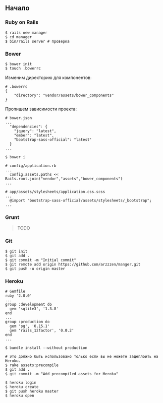 ## Начало
### Ruby on Rails
```
$ rails new manager
$ cd manager
$ bin/rails server # проверка
```
### Bower
```
$ bower init
$ touch .bowerrc
```
Изменим директорию для компонентов:
```
# .bowerrc
{
	"directory": "vendor/assets/bower_components"
}
```
Пропишем зависимости проекта:
```
# bower.json
...
  "dependencies": {
    "jquery": "latest",
    "ember": "latest",
    "bootstrap-sass-official": "latest"
  }
...
```

```
$ bower i
```

```
# config/application.rb
...
  config.assets.paths << Rails.root.join("vendor","assets","bower_components")
...
```

```
# app/assets/stylesheets/application.css.scss
...
  @import "bootstrap-sass-official/assets/stylesheets/_bootstrap";
...
```

### Grunt
> TODO

### Git

```
$ git init
$ git add .
$ git commit -m "Initial commit"
$ git remote add origin https://github.com/arzzzen/manger.git
$ git push -u origin master
```

### Heroku

```
# Gemfile
ruby '2.0.0'
...
group :development do
  gem 'sqlite3', '1.3.8'
end
...
group :production do
  gem 'pg', '0.15.1'
  gem 'rails_12factor', '0.0.2'
end
...
```

```
$ bundle install --without production
```

```
# Это должно быть использовано только если вы не можете задеплоить на Heroku.
$ rake assets:precompile
$ git add .
$ git commit -m "Add precompiled assets for Heroku"
```

```
$ heroku login
$ heroku create
$ git push heroku master
$ heroku open
```